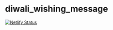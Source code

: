 # diwali_wishing_message
[![Netlify Status](https://api.netlify.com/api/v1/badges/c1c37457-13fb-47b2-b5a4-e8b4b4dd2569/deploy-status)](https://app.netlify.com/projects/aniruddhh/deploys)
